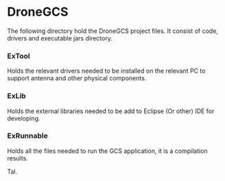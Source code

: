 # DroneGCS

The following directory hold the DroneGCS project files.
It consist of code, drivers and executable jars directory.

### ExTool
Holds the relevant drivers needed to be installed on the relevant PC to support antenna and other physical components.
### ExLib
Holds the external libraries needed to be add to Eclipse (Or other) IDE for developing.
### ExRunnable
Holds all the files needed to run the GCS application, it is a compilation results.

Tal.
